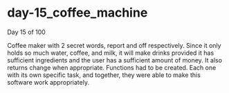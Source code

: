 # day-15_coffee_machine
Day 15 of 100


Coffee maker with 2 secret words, report and off respectively. Since it only holds so much water, coffee, and milk, it will make drinks provided it has sufficient ingredients and the user has a sufficient amount of money. It also returns change when appropriate. Functions had to be created. Each one with its own specific task, and together, they were able to make this software work appropriately.
